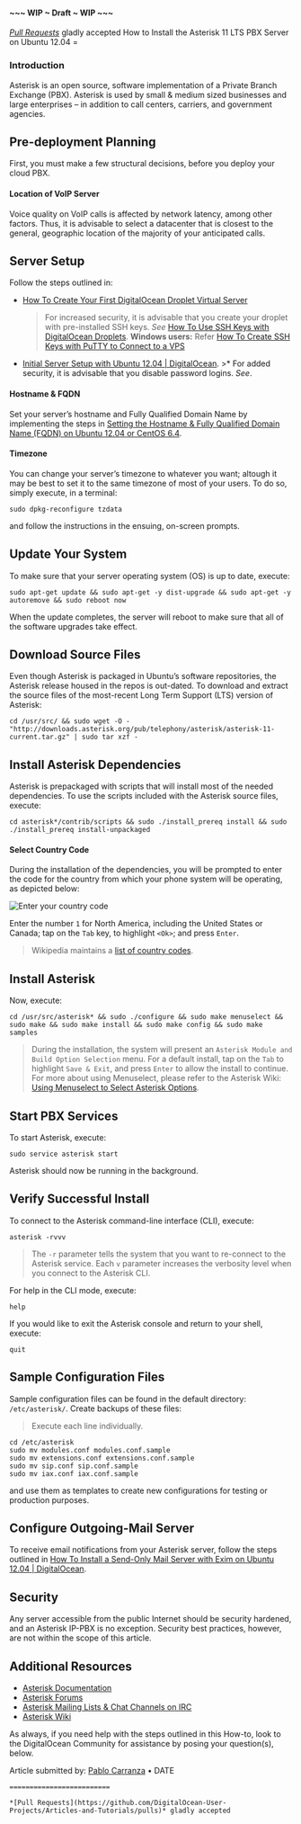 #### ~~~ WIP ~ Draft ~ WIP ~~~

*[Pull Requests](https://github.com/DigitalOcean-User-Projects/Articles-and-Tutorials/pulls)* gladly accepted How to Install the Asterisk 11 LTS PBX Server on Ubuntu 12.04 =

### Introduction

Asterisk is an open source, software implementation of a Private Branch Exchange (PBX). Asterisk is used by small & medium sized businesses and large enterprises – in addition to call centers, carriers, and government agencies.

Pre-deployment Planning
-----------------------

First, you must make a few structural decisions, before you deploy your cloud PBX.

#### Location of VoIP Server

Voice quality on VoIP calls is affected by network latency, among other factors. Thus, it is advisable to select a datacenter that is closest to the general, geographic location of the majority of your anticipated calls.

Server Setup
------------

Follow the steps outlined in:

-   [How To Create Your First DigitalOcean Droplet Virtual Server](https://www.digitalocean.com/community/articles/how-to-create-your-first-digitalocean-droplet-virtual-server)

    > For increased security, it is advisable that you create your droplet with pre-installed SSH keys. *See* [How To Use SSH Keys with DigitalOcean Droplets](https://www.digitalocean.com/community/articles/how-to-use-ssh-keys-with-digitalocean-droplets). **Windows users:** Refer [How To Create SSH Keys with PuTTY to Connect to a VPS](https://www.digitalocean.com/community/articles/how-to-create-ssh-keys-with-putty-to-connect-to-a-vps)

-   [Initial Server Setup with Ubuntu 12.04 | DigitalOcean](https://www.digitalocean.com/community/articles/initial-server-setup-with-ubuntu-12-04). &gt;\* For added security, it is advisable that you disable password logins. *See*.

#### Hostname & FQDN

Set your server’s hostname and Fully Qualified Domain Name by implementing the steps in [Setting the Hostname & Fully Qualified Domain Name (FQDN) on Ubuntu 12.04 or CentOS 6.4](https://github.com/DigitalOcean-User-Projects/Articles-and-Tutorials/blob/master/set_hostname_fqdn_on_ubuntu_centos.md).

#### Timezone

You can change your server’s timezone to whatever you want; altough it may be best to set it to the same timezone of most of your users. To do so, simply execute, in a terminal:

    sudo dpkg-reconfigure tzdata

and follow the instructions in the ensuing, on-screen prompts.

Update Your System
------------------

To make sure that your server operating system (OS) is up to date, execute:

    sudo apt-get update && sudo apt-get -y dist-upgrade && sudo apt-get -y autoremove && sudo reboot now

When the update completes, the server will reboot to make sure that all of the software upgrades take effect.

Download Source Files
---------------------

Even though Asterisk is packaged in Ubuntu’s software repositories, the Asterisk release housed in the repos is out-dated. To download and extract the source files of the most-recent Long Term Support (LTS) version of Asterisk:

    cd /usr/src/ && sudo wget -O - "http://downloads.asterisk.org/pub/telephony/asterisk/asterisk-11-current.tar.gz" | sudo tar xzf -

Install Asterisk Dependencies
-----------------------------

Asterisk is prepackaged with scripts that will install most of the needed dependencies. To use the scripts included with the Asterisk source files, execute:

    cd asterisk*/contrib/scripts && sudo ./install_prereq install && sudo ./install_prereq install-unpackaged

#### Select Country Code

During the installation of the dependencies, you will be prompted to enter the code for the country from which your phone system will be operating, as depicted below:

![Enter your country code](http://i.imgur.com/37iznpU.png)

Enter the number `1` for North America, including the United States or Canada; tap on the `Tab` key, to highlight `<Ok>`; and press `Enter`.

> Wikipedia maintains a [list of country codes](http://en.wikipedia.org/wiki/List_of_country_calling_codes).

Install Asterisk
----------------

Now, execute:

    cd /usr/src/asterisk* && sudo ./configure && sudo make menuselect && sudo make && sudo make install && sudo make config && sudo make samples

> During the installation, the system will present an `Asterisk Module and Build Option Selection` menu. For a default install, tap on the `Tab` to highlight `Save & Exit`, and press `Enter` to allow the install to continue. For more about using Menuselect, please refer to the Asterisk Wiki: [Using Menuselect to Select Asterisk Options](https://wiki.asterisk.org/wiki/display/AST/Using+Menuselect+to+Select+Asterisk+Options).

Start PBX Services
------------------

To start Asterisk, execute:

    sudo service asterisk start

Asterisk should now be running in the background.

Verify Successful Install
-------------------------

To connect to the Asterisk command-line interface (CLI), execute:

    asterisk -rvvv

> The `-r` parameter tells the system that you want to re-connect to the Asterisk service. Each `v` parameter increases the verbosity level when you connect to the Asterisk CLI.

For help in the CLI mode, execute:

    help

If you would like to exit the Asterisk console and return to your shell, execute:

    quit

Sample Configuration Files
--------------------------

Sample configuration files can be found in the default directory: `/etc/asterisk/`. Create backups of these files:

> Execute each line individually.

    cd /etc/asterisk
    sudo mv modules.conf modules.conf.sample
    sudo mv extensions.conf extensions.conf.sample 
    sudo mv sip.conf sip.conf.sample
    sudo mv iax.conf iax.conf.sample

and use them as templates to create new configurations for testing or production purposes.

Configure Outgoing-Mail Server
------------------------------

To receive email notifications from your Asterisk server, follow the steps outlined in [How To Install a Send-Only Mail Server with Exim on Ubuntu 12.04 | DigitalOcean](https://www.digitalocean.com/community/articles/how-to-install-the-send-only-mail-server-exim-on-ubuntu-12-04).

Security
--------

Any server accessible from the public Internet should be security hardened, and an Asterisk IP-PBX is no exception. Security best practices, however, are not within the scope of this article.

Additional Resources
--------------------

-   [Asterisk Documentation](http://www.asterisk.org/community/documentation)
-   [Asterisk Forums](http://forums.asterisk.org/)
-   [Asterisk Mailing Lists & Chat Channels on IRC](http://www.asterisk.org/community/discuss)
-   [Asterisk Wiki](https://wiki.asterisk.org/wiki/display/AST/Home)

As always, if you need help with the steps outlined in this How-to, look to the DigitalOcean Community for assistance by posing your question(s), below.

Article submitted by: [Pablo Carranza](https://plus.google.com/107285164064863645881?rel=author) • DATE

~~~ WIP ~ DRAFT ~ WIP ~~~
=========================

*[Pull Requests](https://github.com/DigitalOcean-User-Projects/Articles-and-Tutorials/pulls)* gladly accepted
